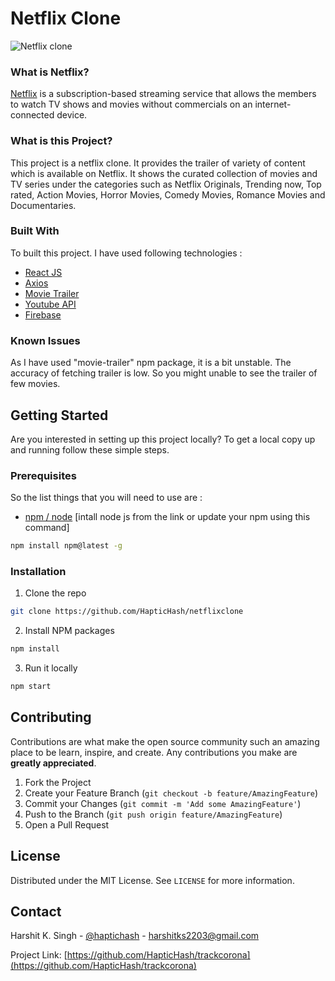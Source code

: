 # Netflix Clone

![Netflix clone](https://min.gitcdn.link/repo/HapticHash/netflixclone/master/assets/screenshot.png)

### What is Netflix?

[Netflix](https://www.netflix.com/) is a subscription-based streaming service that allows the members to watch TV shows and movies without commercials on an internet-connected device.

### What is this Project?

This project is a netflix clone. It provides the trailer of variety of content which is available on Netflix. It shows the curated collection of movies and TV series under the categories such as Netflix Originals, Trending now, Top rated, Action Movies, Horror Movies, Comedy Movies, Romance Movies and Documentaries.

### Built With

To built this project. I have used following technologies :

- [React JS](https://reactjs.org/)
- [Axios](https://www.npmjs.com/package/axios)
- [Movie Trailer](https://www.npmjs.com/package/movie-trailer)
- [Youtube API](https://www.npmjs.com/package/youtube)
- [Firebase](https://firebase.google.com/)

### Known Issues

As I have used "movie-trailer" npm package, it is a bit unstable. The accuracy of fetching trailer is low. So you might unable to see the trailer of few movies.

## Getting Started

Are you interested in setting up this project locally?
To get a local copy up and running follow these simple steps.

### Prerequisites

So the list things that you will need to use are :

- [npm / node](https://nodejs.org/en/) [intall node js from the link or update your npm using this command]

```sh
npm install npm@latest -g
```

### Installation

1. Clone the repo

```sh
git clone https://github.com/HapticHash/netflixclone
```

2. Install NPM packages

```sh
npm install
```

3. Run it locally

```sh
npm start
```

## Contributing

Contributions are what make the open source community such an amazing place to be learn, inspire, and create. Any contributions you make are **greatly appreciated**.

1. Fork the Project
2. Create your Feature Branch (`git checkout -b feature/AmazingFeature`)
3. Commit your Changes (`git commit -m 'Add some AmazingFeature'`)
4. Push to the Branch (`git push origin feature/AmazingFeature`)
5. Open a Pull Request

## License

Distributed under the MIT License. See `LICENSE` for more information.

## Contact

Harshit K. Singh - [@haptichash](https://twitter.com/haptichash) - harshitks2203@gmail.com

Project Link: [https://github.com/HapticHash/trackcorona](https://github.com/HapticHash/trackcorona)
